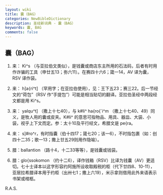 ```yaml
---
layout: wiki
title: 囊（BAG）
categories: NewBibleDictionary
description: 圣经新词典 - 囊（BAG）
keywords: 囊, BAG
comments: false
---
```


## 囊（BAG）

1. 来： Ki^s （与亚拉伯文类似），是钱囊或商店东主所用的石法码，后者有时用作诈骗的工具（申廿五13；弥六11）。在赛四十六6；箴一14，AV 译为囊，RSV 译作袋。

2. 来： h]a{ri^t] （罕用字；在亚拉伯使用），见：王下五23；赛三22。后一节经文的“荷包”（RSV 作“手提包”）可能是相当贴切的翻译。亚拉伯圣经中两段经文都是用 Ki^s。

3. 来： yalqu^t] （撒上十七40），与 k#li^ ha{ro{`i^m （撒上十七40、49）同义，是牧人用的囊或皮夹。K#li^ 的意思可指物品、用具、器皿、大袋、小袋，视乎上下文而定。参：太十10及平行经文，希腊文是 pe{ra。

4. 来： s]#ro^r，有时指囊（伯十四17；箴七20；该一6），不时指包裹（如：创四十二35；歌一13；撒上廿五29则用作隐喻）。

5. 腊：ballantion （路十4，十二33等等），是钱囊或钱袋。

6. 腊：glo{ssokomon （约十二6），译作钱箱（RSV）比译为钱囊（AV）更适切。七十士译本以这字形容约阿施所设收取殿税的柜（代下廿四8、10-11），亚居拉希腊译本用于约柜（出卅七1；撒上六19），米示拿则借用此外来语表示书架或棺柩。

R.A.S.






